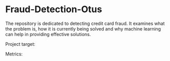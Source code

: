 # Fraud-Detection-Otus
The repository is dedicated to detecting credit card fraud. 
It examines what the problem is, how it is currently being solved and why machine learning can help in providing effective solutions.

Project target:

Metrics:


